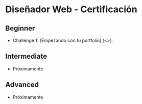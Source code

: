 # Diseñador Web - Certificación 

## Beginner
* Challenge 1: [Empezando con tu portfolio] (<>).

## Intermediate
* Próximamente

## Advanced
* Próximamente
